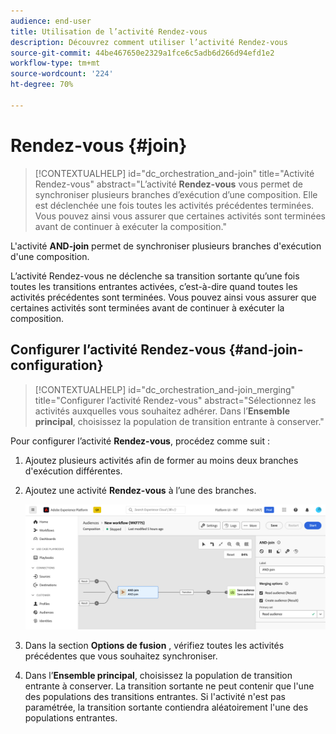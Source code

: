 ```yaml
---
audience: end-user
title: Utilisation de l’activité Rendez-vous
description: Découvrez comment utiliser l’activité Rendez-vous
source-git-commit: 44be467650e2329a1fce6c5adb6d266d94efd1e2
workflow-type: tm+mt
source-wordcount: '224'
ht-degree: 70%

---
```


# Rendez-vous {#join}

>[!CONTEXTUALHELP]
>id="dc_orchestration_and-join"
>title="Activité Rendez-vous"
>abstract="L’activité **Rendez-vous** vous permet de synchroniser plusieurs branches d’exécution d’une composition. Elle est déclenchée une fois toutes les activités précédentes terminées. Vous pouvez ainsi vous assurer que certaines activités sont terminées avant de continuer à exécuter la composition."

L&#39;activité **AND-join** permet de synchroniser plusieurs branches d&#39;exécution d&#39;une composition.

L’activité Rendez-vous ne déclenche sa transition sortante qu’une fois toutes les transitions entrantes activées, c’est-à-dire quand toutes les activités précédentes sont terminées. Vous pouvez ainsi vous assurer que certaines activités sont terminées avant de continuer à exécuter la composition.

## Configurer l’activité Rendez-vous {#and-join-configuration}

>[!CONTEXTUALHELP]
>id="dc_orchestration_and-join_merging"
>title="Configurer l’activité Rendez-vous"
>abstract="Sélectionnez les activités auxquelles vous souhaitez adhérer. Dans l’**Ensemble principal**, choisissez la population de transition entrante à conserver."

Pour configurer l’activité **Rendez-vous**, procédez comme suit :

1. Ajoutez plusieurs activités afin de former au moins deux branches d&#39;exécution différentes.
1. Ajoutez une activité **Rendez-vous** à l’une des branches.

   ![](../assets/and-join.png)

1. Dans la section **Options de fusion** , vérifiez toutes les activités précédentes que vous souhaitez synchroniser.
1. Dans l’**Ensemble principal**, choisissez la population de transition entrante à conserver. La transition sortante ne peut contenir que l&#39;une des populations des transitions entrantes. Si l&#39;activité n&#39;est pas paramétrée, la transition sortante contiendra aléatoirement l&#39;une des populations entrantes.
